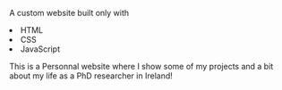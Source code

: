 
A custom website built only with

<li>HTML</li>
<li>CSS</li>
<li>JavaScript</li>

This is a Personnal website where I show some of my projects and a bit about my life as a PhD researcher in Ireland!
